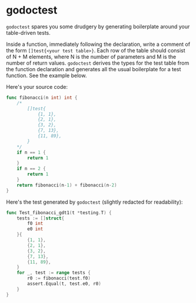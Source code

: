 
godoctest
=========

`godoctest` spares you some drudgery by generating boilerplate around your
table-driven tests.

Inside a function, immediately following the declaration, write a comment of the
form `[]test{<your test table>}`. Each row of the table should consist of N + M
elements, where N is the number of parameters and M is the number of return
values. `godoctest` derives the types for the test table from the function
declaration and generates all the usual boilerplate for a test function. See the
example below.

Here's your source code:

``` go
func fibonacci(n int) int {
	/*
		[]test{
			{1, 1},
			{2, 1},
			{3, 2},
			{7, 13},
			{11, 89},
		}
	*/
	if n == 1 {
		return 1
	}
	if n == 2 {
		return 1
	}
	return fibonacci(n-1) + fibonacci(n-2)
}
```

Here's the test generated by `godoctest` (slightly redacted for readability):

``` go
func Test_fibonacci_gdt1(t *testing.T) {
    tests := []struct{
        f0 int
        e0 int
    }{
        {1, 1},
        {2, 1},
        {3, 2},
        {7, 13},
        {11, 89},
    }
    for _, test := range tests {
        r0 := fibonacci(test.f0)
        assert.Equal(t, test.e0, r0)
    }
}
```

